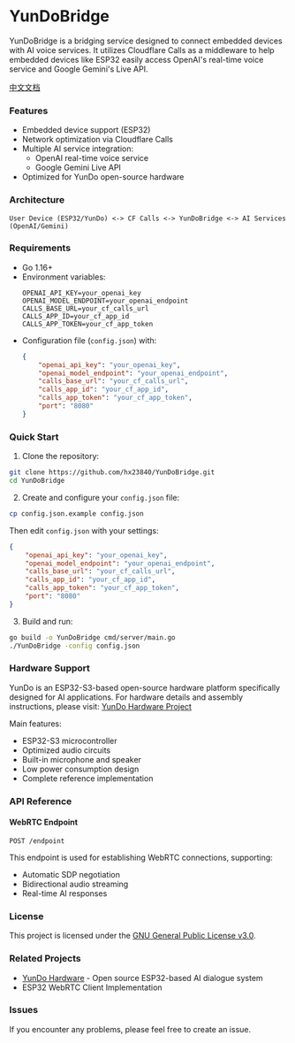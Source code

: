 # YunDoBridge

YunDoBridge is a bridging service designed to connect embedded devices with AI voice services. It utilizes Cloudflare Calls as a middleware to help embedded devices like ESP32 easily access OpenAI's real-time voice service and Google Gemini's Live API.

[中文文档](README_zh.md)

### Features

- Embedded device support (ESP32)
- Network optimization via Cloudflare Calls
- Multiple AI service integration:
  - OpenAI real-time voice service
  - Google Gemini Live API
- Optimized for YunDo open-source hardware

### Architecture

```
User Device (ESP32/YunDo) <-> CF Calls <-> YunDoBridge <-> AI Services (OpenAI/Gemini)
```

### Requirements

- Go 1.16+
- Environment variables:
  ```
  OPENAI_API_KEY=your_openai_key
  OPENAI_MODEL_ENDPOINT=your_openai_endpoint
  CALLS_BASE_URL=your_cf_calls_url
  CALLS_APP_ID=your_cf_app_id
  CALLS_APP_TOKEN=your_cf_app_token
  ```
- Configuration file (`config.json`) with:
  ```json
  {
      "openai_api_key": "your_openai_key",
      "openai_model_endpoint": "your_openai_endpoint",
      "calls_base_url": "your_cf_calls_url",
      "calls_app_id": "your_cf_app_id",
      "calls_app_token": "your_cf_app_token",
      "port": "8080"
  }
  ```

### Quick Start

1. Clone the repository:
```bash
git clone https://github.com/hx23840/YunDoBridge.git
cd YunDoBridge
```

2. Create and configure your `config.json` file:
```bash
cp config.json.example config.json
```
Then edit `config.json` with your settings:
```json
{
    "openai_api_key": "your_openai_key",
    "openai_model_endpoint": "your_openai_endpoint",
    "calls_base_url": "your_cf_calls_url",
    "calls_app_id": "your_cf_app_id",
    "calls_app_token": "your_cf_app_token",
    "port": "8080"
}
```

3. Build and run:
```bash
go build -o YunDoBridge cmd/server/main.go
./YunDoBridge -config config.json
```

### Hardware Support

YunDo is an ESP32-S3-based open-source hardware platform specifically designed for AI applications. For hardware details and assembly instructions, please visit: [YunDo Hardware Project](https://github.com/hx23840/YunDo)

Main features:
- ESP32-S3 microcontroller
- Optimized audio circuits
- Built-in microphone and speaker
- Low power consumption design
- Complete reference implementation

### API Reference

#### WebRTC Endpoint

```
POST /endpoint
```

This endpoint is used for establishing WebRTC connections, supporting:
- Automatic SDP negotiation
- Bidirectional audio streaming
- Real-time AI responses

### License

This project is licensed under the [GNU General Public License v3.0](LICENSE).

### Related Projects

- [YunDo Hardware](https://github.com/hx23840/YunDo) - Open source ESP32-based AI dialogue system
- ESP32 WebRTC Client Implementation

### Issues

If you encounter any problems, please feel free to create an issue.